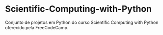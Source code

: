 # Scientific-Computing-with-Python
Conjunto de projetos em Python do curso Scientific Computing with Python oferecido pela FreeCodeCamp.
